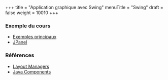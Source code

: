 +++
title = "Application graphique avec Swing"
menuTitle = "Swing"
draft = false
weight = 10010
+++

### Exemple du cours

* [Exemples principaux](/INF111/sources/SwingDemo.java)
* [JPanel](/INF111/sources/MonCustomPanel.java)

### Références

* [Layout Managers](https://docs.oracle.com/javase/tutorial/uiswing/layout/visual.html)
* [Java Components](https://docs.oracle.com/javase/tutorial/uiswing/examples/components/index.html#ListDialog)